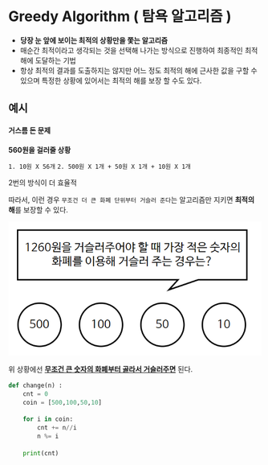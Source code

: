 # Greedy Algorithm ( 탐욕 알고리즘 )

- **당장 눈 앞에 보이는 최적의 상황만을 쫓는 알고리즘**
- 매순간 최적이라고 생각되는 것을 선택해 나가는 방식으로 진행하여 최종적인 최적해에 도달하는 기법
- 항상 최적의 결과를 도출하지는 않지만 어느 정도 최적의 해에 근사한 값을 구할 수 있으며 특정한 상황에 있어서는 최적의 해를 보장 할 수도 있다.

## 예시

#### 거스름 돈 문제

**560원을 걸러줄 상황**

`1. 10원 X 56개`
`2. 500원 X 1개 + 50원 X 1개 + 10원 X 1개`

2번의 방식이 더 효율적

따라서, 이런 경우 `무조건 더 큰 화폐 단위부터 거슬러 준다`는 알고리즘만 지키면 **최적의 해**를 보장할 수 있다.

![greedy-example](../../images/greedy-example.png "greedy-example")

위 상황에선 <u>**무조건 큰 숫자의 화폐부터 골라서 거슬러주면**</u> 된다.

```python
def change(n) :
    cnt = 0
    coin = [500,100,50,10]

    for i in coin:
        cnt += n//i
        n %= i

    print(cnt)

```
